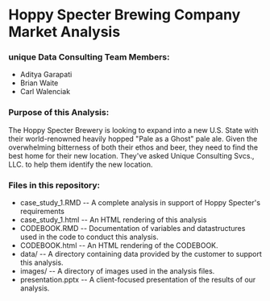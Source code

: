 # Hoppy Specter Brewing Company Market Analysis

### unique Data Consulting Team Members: 

* Aditya Garapati
* Brian Waite
* Carl Walenciak

### Purpose of this Analysis: 

The Hoppy Specter Brewery is looking to expand into a new U.S. State with their world-renowned heavily hopped "Pale as a Ghost" pale ale. Given the overwhelming bitterness of both their ethos and beer, they need to find the best home for their new location. They've asked Unique Consulting Svcs., LLC. to help them identify the new location.

### Files in this repository: 

* case_study_1.RMD -- A complete analysis in support of Hoppy Specter's requirements
* case_study_1.html -- An HTML rendering of this analysis
* CODEBOOK.RMD -- Documentation of variables and datastructures used in the code to conduct this analysis. 
* CODEBOOK.html -- An HTML rendering of the CODEBOOK. 
* data/ -- A directory containing data provided by the customer to support this analysis. 
* images/ -- A directory of images used in the analysis files. 
* presentation.pptx -- A client-focused presentation of the results of our analysis. 
